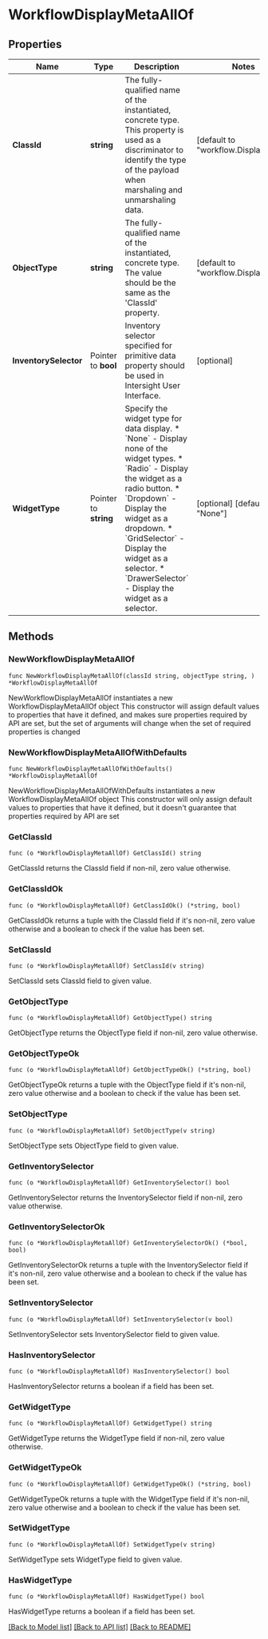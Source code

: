 # WorkflowDisplayMetaAllOf

## Properties

Name | Type | Description | Notes
------------ | ------------- | ------------- | -------------
**ClassId** | **string** | The fully-qualified name of the instantiated, concrete type. This property is used as a discriminator to identify the type of the payload when marshaling and unmarshaling data. | [default to "workflow.DisplayMeta"]
**ObjectType** | **string** | The fully-qualified name of the instantiated, concrete type. The value should be the same as the &#39;ClassId&#39; property. | [default to "workflow.DisplayMeta"]
**InventorySelector** | Pointer to **bool** | Inventory selector specified for primitive data property should be used in Intersight User Interface. | [optional] 
**WidgetType** | Pointer to **string** | Specify the widget type for data display. * &#x60;None&#x60; - Display none of the widget types. * &#x60;Radio&#x60; - Display the widget as a radio button. * &#x60;Dropdown&#x60; - Display the widget as a dropdown. * &#x60;GridSelector&#x60; - Display the widget as a selector. * &#x60;DrawerSelector&#x60; - Display the widget as a selector. | [optional] [default to "None"]

## Methods

### NewWorkflowDisplayMetaAllOf

`func NewWorkflowDisplayMetaAllOf(classId string, objectType string, ) *WorkflowDisplayMetaAllOf`

NewWorkflowDisplayMetaAllOf instantiates a new WorkflowDisplayMetaAllOf object
This constructor will assign default values to properties that have it defined,
and makes sure properties required by API are set, but the set of arguments
will change when the set of required properties is changed

### NewWorkflowDisplayMetaAllOfWithDefaults

`func NewWorkflowDisplayMetaAllOfWithDefaults() *WorkflowDisplayMetaAllOf`

NewWorkflowDisplayMetaAllOfWithDefaults instantiates a new WorkflowDisplayMetaAllOf object
This constructor will only assign default values to properties that have it defined,
but it doesn't guarantee that properties required by API are set

### GetClassId

`func (o *WorkflowDisplayMetaAllOf) GetClassId() string`

GetClassId returns the ClassId field if non-nil, zero value otherwise.

### GetClassIdOk

`func (o *WorkflowDisplayMetaAllOf) GetClassIdOk() (*string, bool)`

GetClassIdOk returns a tuple with the ClassId field if it's non-nil, zero value otherwise
and a boolean to check if the value has been set.

### SetClassId

`func (o *WorkflowDisplayMetaAllOf) SetClassId(v string)`

SetClassId sets ClassId field to given value.


### GetObjectType

`func (o *WorkflowDisplayMetaAllOf) GetObjectType() string`

GetObjectType returns the ObjectType field if non-nil, zero value otherwise.

### GetObjectTypeOk

`func (o *WorkflowDisplayMetaAllOf) GetObjectTypeOk() (*string, bool)`

GetObjectTypeOk returns a tuple with the ObjectType field if it's non-nil, zero value otherwise
and a boolean to check if the value has been set.

### SetObjectType

`func (o *WorkflowDisplayMetaAllOf) SetObjectType(v string)`

SetObjectType sets ObjectType field to given value.


### GetInventorySelector

`func (o *WorkflowDisplayMetaAllOf) GetInventorySelector() bool`

GetInventorySelector returns the InventorySelector field if non-nil, zero value otherwise.

### GetInventorySelectorOk

`func (o *WorkflowDisplayMetaAllOf) GetInventorySelectorOk() (*bool, bool)`

GetInventorySelectorOk returns a tuple with the InventorySelector field if it's non-nil, zero value otherwise
and a boolean to check if the value has been set.

### SetInventorySelector

`func (o *WorkflowDisplayMetaAllOf) SetInventorySelector(v bool)`

SetInventorySelector sets InventorySelector field to given value.

### HasInventorySelector

`func (o *WorkflowDisplayMetaAllOf) HasInventorySelector() bool`

HasInventorySelector returns a boolean if a field has been set.

### GetWidgetType

`func (o *WorkflowDisplayMetaAllOf) GetWidgetType() string`

GetWidgetType returns the WidgetType field if non-nil, zero value otherwise.

### GetWidgetTypeOk

`func (o *WorkflowDisplayMetaAllOf) GetWidgetTypeOk() (*string, bool)`

GetWidgetTypeOk returns a tuple with the WidgetType field if it's non-nil, zero value otherwise
and a boolean to check if the value has been set.

### SetWidgetType

`func (o *WorkflowDisplayMetaAllOf) SetWidgetType(v string)`

SetWidgetType sets WidgetType field to given value.

### HasWidgetType

`func (o *WorkflowDisplayMetaAllOf) HasWidgetType() bool`

HasWidgetType returns a boolean if a field has been set.


[[Back to Model list]](../README.md#documentation-for-models) [[Back to API list]](../README.md#documentation-for-api-endpoints) [[Back to README]](../README.md)


